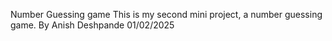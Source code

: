 Number Guessing game
This is my second mini project, a number guessing game.
By Anish Deshpande 01/02/2025
